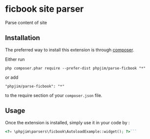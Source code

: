 ficbook site parser
===================
Parse content of site

Installation
------------

The preferred way to install this extension is through [composer](http://getcomposer.org/download/).

Either run

```
php composer.phar require --prefer-dist phpjim/parse-ficbook "*"
```

or add

```
"phpjim/parse-ficbook": "*"
```

to the require section of your `composer.json` file.


Usage
-----

Once the extension is installed, simply use it in your code by  :

```php
<?= \phpjim\parsers\ficbook\AutoloadExample::widget(); ?>```